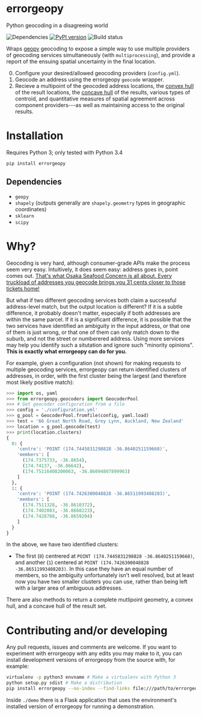 # errorgeopy
Python geocoding in a disagreeing world

<!-- pandoc --from=markdown --to=rst --output=README.rst README.md -->

![Dependencies](https://www.versioneye.com/user/projects/5775cea668ee070047f065e4/badge.svg?style=flat-round) [![PyPI version](https://badge.fury.io/py/errorgeopy.svg)](https://pypi.python.org/pypi/errorgeopy) ![Build status](https://api.travis-ci.org/alpha-beta-soup/errorgeopy.svg)

Wraps [geopy](https://github.com/geopy/geopy) geocoding to expose a simple way to use multiple providers of geocoding services simultaneously (with `multiprocessing`), and provide a report of the ensuing spatial uncertainty in the final location.

0. Configure your desired/allowed geocoding providers (`config.yml`).
1. Geocode an address using the errorgeopy `geocode` wrapper.
2. Recieve a multipoint of the geocoded address locations, the [convex hull](http://scipy.github.io/devdocs/generated/scipy.spatial.ConvexHull.html) of the result locations, the [concave hull](http://blog.thehumangeo.com/2014/05/12/drawing-boundaries-in-python/) of the results, various types of centroid, and quantitative measures of spatial agreement across component providers---as well as maintaining access to the original results.

# Installation

Requires Python 3; only tested with Python 3.4

`pip install errorgeopy`

## Dependencies

- `geopy`
- `shapely` (outputs generally are `shapely.geometry` types in geographic coordinates)
- `sklearn`
- `scipy`

# Why?

Geocoding is very hard, although consumer-grade APIs make the process seem very easy. Intuitively, it does seem easy: address goes in, point comes out. [That's what Osaka Seafood Concern is all about. Every truckload of addresses you geocode brings you 31 cents closer to those tickets home!](https://www.youtube.com/watch?v=cIosb69x9iI)

But what if two different geocoding services both claim a successful address-level match, but the output location is different? If it is a subtle difference, it probably doesn't matter, especially if both addresses are within the same parcel. If it is a significant difference, it is possible that the two services have identified an ambiguity in the input address, or that one of them is just wrong, or that one of them can only match down to the suburb, and not the street or numberered address. Using more services may help you identify such a situtation and ignore such "minority opinions". **This is exactly what errorgeopy can do for you.**

For example, given a configuration (not shown) for making requests to multiple geocoding services, errorgeopy can return identified clusters of addresses, in order, with the first cluster being the largest (and therefore most likely positive match):

```python
>>> import os, yaml
>>> from errorgeopy.geocoders import GeocoderPool
>>> # Get geocoder configuration from a file
>>> config = './configuration.yml'
>>> g_pool = GeocoderPool.fromfile(config, yaml.load)
>>> test = '66 Great North Road, Grey Lynn, Auckland, New Zealand'
>>> location = g_pool.geocode(test)
>>> print(location.clusters)
{
  0: {
    'centre': 'POINT (174.7445831298828 -36.8640251159668)',
    'members': [
      (174.7375733, -36.8654),
      (174.74137, -36.86642),
      (174.75116408200063, -36.86094807899963)
    ]
  },
  1: {
    'centre': 'POINT (174.7426300048828 -36.86511993408203)',
    'members': [
      (174.7511328, -36.8610372),
      (174.7402083, -36.8668223),
      (174.7428788, -36.8659204)
    ]
  }
}
```

<!-- TODO find a better example -->

In the above, we have two identified clusters:
- The first (`0`) centrered at `POINT (174.7445831298828 -36.8640251159668)`, and another (`1`) centered at `POINT (174.7426300048828 -36.86511993408203)`. In this case they have an equal number of members, so the ambiguity unfortunately isn't well resolved, but at least now you have two smaller clusters you can use, rather than being left with a larger area of ambiguous addresses.

There are also methods to return a complete mutlipoint geometry, a convex hull, and a concave hull of the result set.

# Contributing and/or developing

Any pull requests, issues and comments are welcome. If you want to experiment with errorgeopy with any edits you may make to it, you can install development versions of errorgeopy from the source with, for example:

```sh
virtualenv -p python3 envname # Make a virtualenv with Python 3
python setup.py sdist # Make a distribution
pip install errorgeopy --no-index --find-links file:///path/to/errorgeopy/dist/errorgeopy-X-X-X.tar.gz # Install version X-X-X from the archive you just made
```

Inside `./demo` there is a Flask application that uses the environment's installed version of errorgeopy for running a demonstration.
